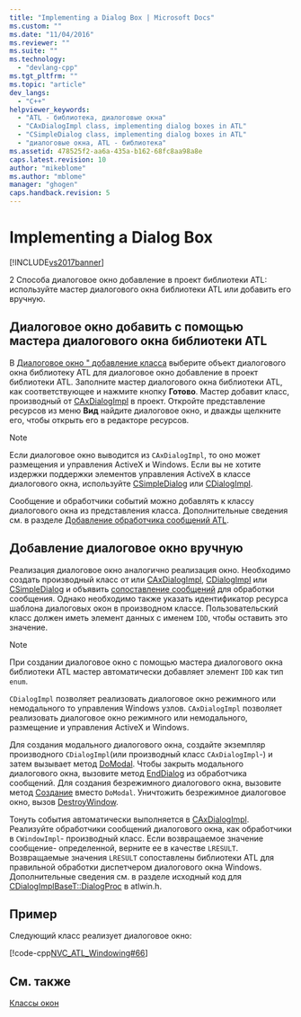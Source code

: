 ```yaml
---
title: "Implementing a Dialog Box | Microsoft Docs"
ms.custom: ""
ms.date: "11/04/2016"
ms.reviewer: ""
ms.suite: ""
ms.technology: 
  - "devlang-cpp"
ms.tgt_pltfrm: ""
ms.topic: "article"
dev_langs: 
  - "C++"
helpviewer_keywords: 
  - "ATL - библиотека, диалоговые окна"
  - "CAxDialogImpl class, implementing dialog boxes in ATL"
  - "CSimpleDialog class, implementing dialog boxes in ATL"
  - "диалоговые окна, ATL - библиотека"
ms.assetid: 478525f2-aa6a-435a-b162-68fc8aa98a8e
caps.latest.revision: 10
author: "mikeblome"
ms.author: "mblome"
manager: "ghogen"
caps.handback.revision: 5
---
```

# Implementing a Dialog Box
[!INCLUDE[vs2017banner](../assembler/inline/includes/vs2017banner.md)]

2 Способа диалоговое окно добавление в проект библиотеки ATL: используйте мастер диалогового окна библиотеки ATL или добавить его вручную.  
  
## Диалоговое окно добавить с помощью мастера диалогового окна библиотеки ATL  
 В [Диалоговое окно " добавление класса](../ide/add-class-dialog-box.md) выберите объект диалогового окна библиотеку ATL для диалоговое окно добавление в проект библиотеки ATL.  Заполните мастер диалогового окна библиотеки ATL, как соответствующее и нажмите кнопку **Готово**.  Мастер добавит класс, производный от [CAxDialogImpl](../Topic/CAxDialogImpl%20Class.md) в проект.  Откройте представление ресурсов из меню **Вид** найдите диалоговое окно, и дважды щелкните его, чтобы открыть его в редакторе ресурсов.  
  
> [!NOTE]
>  Если диалоговое окно выводится из `CAxDialogImpl`, то оно может размещения и управления ActiveX и Windows.  Если вы не хотите издержки поддержки элементов управления ActiveX в классе диалогового окна, используйте [CSimpleDialog](../atl/reference/csimpledialog-class.md) или [CDialogImpl](../Topic/CDialogImpl%20Class.md).  
  
 Сообщение и обработчики событий можно добавлять к классу диалогового окна из представления класса.  Дополнительные сведения см. в разделе [Добавление обработчика сообщений ATL](../atl/adding-an-atl-message-handler.md).  
  
## Добавление диалоговое окно вручную  
 Реализация диалоговое окно аналогично реализация окно.  Необходимо создать производный класс от или [CAxDialogImpl](../Topic/CAxDialogImpl%20Class.md), [CDialogImpl](../Topic/CDialogImpl%20Class.md) или [CSimpleDialog](../atl/reference/csimpledialog-class.md) и объявить [сопоставление сообщений](../atl/message-maps-atl.md) для обработки сообщения.  Однако необходимо также указать идентификатор ресурса шаблона диалоговых окон в производном классе.  Пользовательский класс должен иметь элемент данных с именем `IDD`, чтобы оставить это значение.  
  
> [!NOTE]
>  При создании диалоговое окно с помощью мастера диалогового окна библиотеки ATL мастер автоматически добавляет элемент `IDD` как тип `enum`.  
  
 `CDialogImpl` позволяет реализовать диалоговое окно режимного или немодального то управления Windows узлов.  `CAxDialogImpl` позволяет реализовать диалоговое окно режимного или немодального, размещение и управления ActiveX и Windows.  
  
 Для создания модального диалогового окна, создайте экземпляр производного `CDialogImpl`\(или производный класс `CAxDialogImpl`\-\) и затем вызывает метод [DoModal](../Topic/CDialogImpl::DoModal.md).  Чтобы закрыть модального диалогового окна, вызовите метод [EndDialog](../Topic/CDialogImpl::EndDialog.md) из обработчика сообщений.  Для создания безрежимного диалогового окна, вызовите метод [Создание](../Topic/CDialogImpl::Create.md) вместо `DoModal`.  Уничтожить безрежимное диалоговое окно, вызов [DestroyWindow](../Topic/CDialogImpl::DestroyWindow.md).  
  
 Тонуть события автоматически выполняется в [CAxDialogImpl](../Topic/CAxDialogImpl%20Class.md).  Реализуйте обработчики сообщений диалогового окна, как обработчики в `CWindowImpl`\- производный класс.  Если возвращаемое значение сообщение\- определенной, верните ее в качестве `LRESULT`.  Возвращаемые значения `LRESULT` сопоставлены библиотеки ATL для правильной обработки диспетчером диалогового окна Windows.  Дополнительные сведения см. в разделе исходный код для [CDialogImplBaseT::DialogProc](../Topic/CDialogImpl::DialogProc.md) в atlwin.h.  
  
## Пример  
 Следующий класс реализует диалоговое окно:  
  
 [!code-cpp[NVC_ATL_Windowing#66](../atl/codesnippet/CPP/implementing-a-dialog-box_1.h)]  
  
## См. также  
 [Классы окон](../Topic/ATL%20Window%20Classes.md)